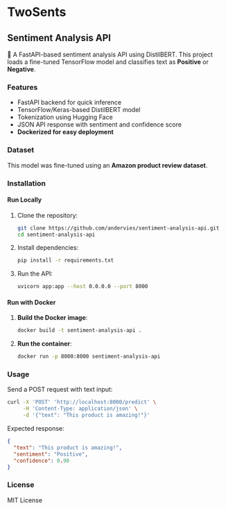 # TwoSents
## **Sentiment Analysis API**  
🚀 A FastAPI-based sentiment analysis API using DistilBERT. This project loads a fine-tuned TensorFlow model and classifies text as **Positive** or **Negative**.

### **Features**  
- FastAPI backend for quick inference  
- TensorFlow/Keras-based DistilBERT model  
- Tokenization using Hugging Face  
- JSON API response with sentiment and confidence score  
- **Dockerized for easy deployment**  

### **Dataset**  
This model was fine-tuned using an **Amazon product review dataset**.  

### **Installation**  
#### **Run Locally**  
1. Clone the repository:  
   ```bash
   git clone https://github.com/andervies/sentiment-analysis-api.git
   cd sentiment-analysis-api
   ```
2. Install dependencies:  
   ```bash
   pip install -r requirements.txt
   ```
3. Run the API:  
   ```bash
   uvicorn app:app --host 0.0.0.0 --port 8000
   ```

#### **Run with Docker**  
1. **Build the Docker image**:  
   ```bash
   docker build -t sentiment-analysis-api .
   ```
2. **Run the container**:  
   ```bash
   docker run -p 8000:8000 sentiment-analysis-api
   ```

### **Usage**  
Send a POST request with text input:  
```bash
curl -X 'POST' 'http://localhost:8000/predict' \
     -H 'Content-Type: application/json' \
     -d '{"text": "This product is amazing!"}'
```

Expected response:  
```json
{
  "text": "This product is amazing!",
  "sentiment": "Positive",
  "confidence": 0.98
}
```

### **License**  
MIT License

